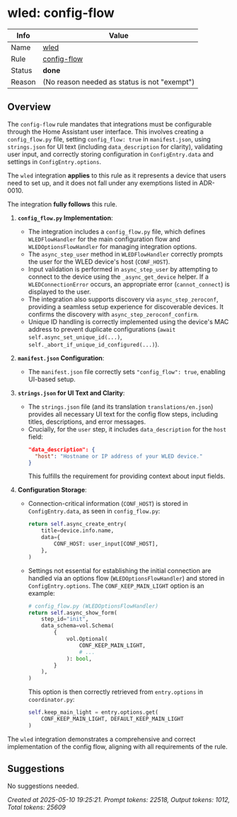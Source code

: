 # wled: config-flow

| Info   | Value                                                                    |
|--------|--------------------------------------------------------------------------|
| Name   | [wled](https://www.home-assistant.io/integrations/wled/) |
| Rule   | [config-flow](https://developers.home-assistant.io/docs/core/integration-quality-scale/rules/config-flow)                                                     |
| Status | **done**                                                                 |
| Reason | (No reason needed as status is not "exempt")                             |

## Overview

The `config-flow` rule mandates that integrations must be configurable through the Home Assistant user interface. This involves creating a `config_flow.py` file, setting `config_flow: true` in `manifest.json`, using `strings.json` for UI text (including `data_description` for clarity), validating user input, and correctly storing configuration in `ConfigEntry.data` and settings in `ConfigEntry.options`.

The `wled` integration **applies** to this rule as it represents a device that users need to set up, and it does not fall under any exemptions listed in ADR-0010.

The integration **fully follows** this rule.

1.  **`config_flow.py` Implementation**:
    *   The integration includes a `config_flow.py` file, which defines `WLEDFlowHandler` for the main configuration flow and `WLEDOptionsFlowHandler` for managing integration options.
    *   The `async_step_user` method in `WLEDFlowHandler` correctly prompts the user for the WLED device's host (`CONF_HOST`).
    *   Input validation is performed in `async_step_user` by attempting to connect to the device using the `_async_get_device` helper. If a `WLEDConnectionError` occurs, an appropriate error (`cannot_connect`) is displayed to the user.
    *   The integration also supports discovery via `async_step_zeroconf`, providing a seamless setup experience for discoverable devices. It confirms the discovery with `async_step_zeroconf_confirm`.
    *   Unique ID handling is correctly implemented using the device's MAC address to prevent duplicate configurations (`await self.async_set_unique_id(...)`, `self._abort_if_unique_id_configured(...)`).

2.  **`manifest.json` Configuration**:
    *   The `manifest.json` file correctly sets `"config_flow": true`, enabling UI-based setup.

3.  **`strings.json` for UI Text and Clarity**:
    *   The `strings.json` file (and its translation `translations/en.json`) provides all necessary UI text for the config flow steps, including titles, descriptions, and error messages.
    *   Crucially, for the `user` step, it includes `data_description` for the `host` field:
        ```json
        "data_description": {
          "host": "Hostname or IP address of your WLED device."
        }
        ```
        This fulfills the requirement for providing context about input fields.

4.  **Configuration Storage**:
    *   Connection-critical information (`CONF_HOST`) is stored in `ConfigEntry.data`, as seen in `config_flow.py`:
        ```python
        return self.async_create_entry(
            title=device.info.name,
            data={
                CONF_HOST: user_input[CONF_HOST],
            },
        )
        ```
    *   Settings not essential for establishing the initial connection are handled via an options flow (`WLEDOptionsFlowHandler`) and stored in `ConfigEntry.options`. The `CONF_KEEP_MAIN_LIGHT` option is an example:
        ```python
        # config_flow.py (WLEDOptionsFlowHandler)
        return self.async_show_form(
            step_id="init",
            data_schema=vol.Schema(
                {
                    vol.Optional(
                        CONF_KEEP_MAIN_LIGHT,
                        # ...
                    ): bool,
                }
            ),
        )
        ```
        This option is then correctly retrieved from `entry.options` in `coordinator.py`:
        ```python
        self.keep_main_light = entry.options.get(
            CONF_KEEP_MAIN_LIGHT, DEFAULT_KEEP_MAIN_LIGHT
        )
        ```

The `wled` integration demonstrates a comprehensive and correct implementation of the config flow, aligning with all requirements of the rule.

## Suggestions

No suggestions needed.

_Created at 2025-05-10 19:25:21. Prompt tokens: 22518, Output tokens: 1012, Total tokens: 25609_
